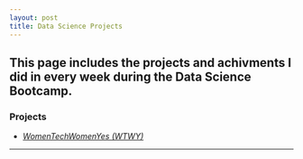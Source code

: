 ```yaml
---
layout: post
title: Data Science Projects
---
```


This page includes the projects and achivments I did in every week during the Data Science Bootcamp. 
---

### Projects

* [*WomenTechWomenYes (WTWY)*](https://lamam13.github.io/2019/09/07/WomenTechWomenYes/)

-----


